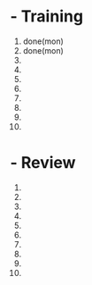 # - Training
1. done(mon)
2. done(mon)
3. 
4. 
5. 
6. 
7. 
8. 
9. 
10. 

# - Review
1. 
2. 
3. 
4. 
5. 
6. 
7. 
8. 
9. 
10. 
